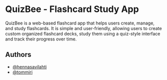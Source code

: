 # QuizBee - Flashcard Study App

QuizBee is a web-based flashcard app that helps users create, manage, and study flashcards. It is simple and user-friendly, allowing users to create custom organized flashcard decks, study them using a quiz-style interface and track their progress over time.

## Authors

- [@hennasavilahti](https://github.com/hennasavilahti)
- [@tommiri](https://github.com/tommiri)

